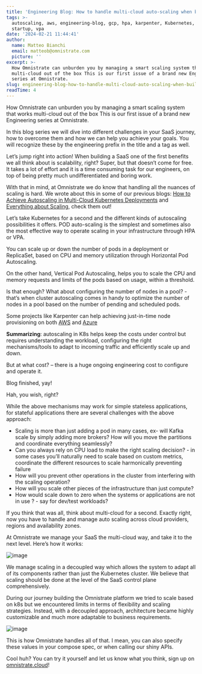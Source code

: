 ```yaml
---
title: 'Engineering Blog: How to handle multi-cloud auto-scaling when building a SaaS?'
tags: >-
  autoscaling, aws, engineering-blog, gcp, hpa, karpenter, Kubernetes, SaaS,
  startup, vpa
date: '2024-02-21 11:44:41'
author:
  name: Matteo Bianchi
  email: matteob@omnistrate.com
  picture: ''
excerpt: >-
  How Omnistrate can unburden you by managing a smart scaling system that works
  multi-cloud out of the box This is our first issue of a brand new Engineering
  series at Omnistrate.
slug: engineering-blog-how-to-handle-multi-cloud-auto-scaling-when-building-a-saas
readTime: 4
---
```


How Omnistrate can unburden you by managing a smart scaling system that works multi-cloud out of the box
This is our first issue of a brand new Engineering series at Omnistrate.

In this blog series we will dive into different challenges in your SaaS journey, how to overcome them and how we can help you achieve your goals.
You will recognize these by the engineering prefix in the title and a tag as well.

Let’s jump right into action!
When building a SaaS one of the first benefits we all think about is scalability, right?
Super, but that doesn’t come for free. 
It takes a lot of effort and it is a time consuming task for our engineers, on top of being pretty much undifferentiated and boring work.

With that in mind, at Omnistrate we do know that handling all the nuances of scaling is hard. We wrote about this in some of our previous blogs: [How to Achieve Autoscaling in Multi-Cloud Kubernetes Deployments][1]
and [Everything about Scaling][2], check them out!

Let’s take Kubernetes for a second and the different kinds of autoscaling possibilities it offers.
POD auto-scaling is the simplest and sometimes also the most effective way to operate scaling in your infrastructure through HPA or VPA. 

You can scale up or down the number of pods in a deployment or ReplicaSet, based on CPU and memory utilization through Horizontal Pod Autoscaling. 

On the other hand, Vertical Pod Autoscaling, helps you to scale the CPU and memory requests and limits of the pods based on usage, within a threshold.


Is that enough? What about configuring the number of nodes in a pool? - that’s when cluster autoscaling comes in handy to optimize the number of nodes in a pool based on the number of pending and scheduled pods.

Some projects like Karpenter can help achieving just-in-time node provisioning on both [AWS][3] and [Azure][4]

**Summarizing**: autoscaling in K8s helps keep the costs under control but requires understanding the workload, configuring the right mechanisms/tools to adapt to incoming traffic and efficiently scale up and down.

But at what cost? – there is a huge ongoing engineering cost to configure and operate it. 

Blog finished, yay!

Hah, you wish, right?

While the above mechanisms may work for simple stateless applications, for stateful applications there are several challenges with the above approach:

 - Scaling is more than just adding a pod in many cases, ex- will Kafka scale by simply adding more brokers? How will you move the partitions and coordinate everything seamlessly?
 - Can you always rely on CPU load to make the right scaling decision? - in some cases you’ll naturally need to scale based on custom metrics, coordinate the different resources to scale harmonically preventing failure
 - How will you prevent other operations in the cluster from interfering with the scaling operation?
 - How will you scale other pieces of the infrastructure than just compute?
 - How would scale down to zero when the systems or applications are not in use ? - say for dev/test workloads?

If you think that was all, think about multi-cloud for a second. Exactly right, now you have to handle and manage auto scaling across cloud providers, regions and availability zones.

At Omnistrate we manage your SaaS the multi-cloud way, and take it to the next level. Here’s how it works:

![image][5]

We manage scaling in a decoupled way which allows the system to adapt all of its components rather than just the Kubernetes cluster. We believe that scaling should be done at the level of the SaaS control plane comprehensively.

During our journey building the Omnistrate platform we tried to scale based on k8s but we encountered limits in terms of flexibility and scaling strategies. Instead, with a decoupled approach, architecture became highly customizable and much more adaptable to business requirements.

![image][6]

This is how Omnistrate handles all of that.
I mean, you can also specify these values in your compose spec, or when calling our shiny APIs.

Cool huh?
You can try it yourself and let us know what you think, sign up on [omnistrate.cloud][7]!

  [1]: https://blog.omnistrate.com/posts/21
  [2]: https://blog.omnistrate.com/posts/40
  [3]: https://karpenter.sh/
  [4]: https://github.com/Azure/karpenter 
  [5]: https://drive.google.com/thumbnail?id=1Ccc8Laq9CiXoembC5kHu4X9HwKNs-Eyh&sz=w720 
  [6]: https://drive.google.com/thumbnail?id=1j9q9w2tjGPjDaq3alWfqOwohs6P3uPWu&sz=w720
  [7]: https://omnistrate.cloud/signup

